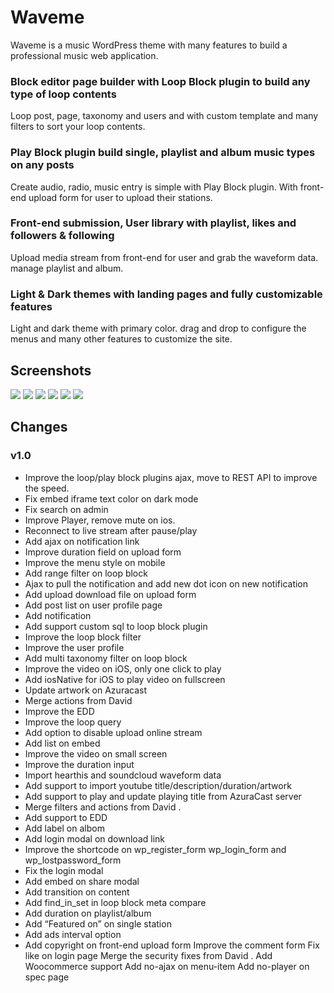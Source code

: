 # Waveme
Waveme is a music WordPress theme with many features to build a professional music web application.

### Block editor page builder with Loop Block plugin to build any type of loop contents
Loop post, page, taxonomy and users and with custom template and many filters to sort your loop contents.

### Play Block plugin build single, playlist and album music types on any posts
Create audio, radio, music entry is simple with Play Block plugin. With front-end upload form for user to upload their stations.

### Front-end submission, User library with playlist, likes and followers & following
Upload media stream from front-end for user and grab the waveform data. manage playlist and album.

### Light & Dark themes with landing pages and fully customizable features
Light and dark theme with primary color. drag and drop to configure the menus and many other features to customize the site.


## Screenshots
<img src="https://cdn.discordapp.com/attachments/1195769305976012841/1195957966206161046/Screenshot_2024-01-14_101239.png?ex=65b5e1a6&is=65a36ca6&hm=994f3502f92c5c2a643c094cfd72bbe1aa8f7d4fdff35384c5acbce3f011f902&"> <img src="https://cdn.discordapp.com/attachments/1195769305976012841/1195957966663319613/Screenshot_2024-01-14_101340.png?ex=65b5e1a7&is=65a36ca7&hm=6ad17f22d9b906a8d0bead5593144d0f00fbd3c9fc1758944ee5e3c2dffb982a&"> <img src="https://cdn.discordapp.com/attachments/1195769305976012841/1195957967057592430/Screenshot_2024-01-14_101405.png?ex=65b5e1a7&is=65a36ca7&hm=1f13f49929044effd5322b67fac701f0655cff4195e90b3951ad83e757c810cc&"> <img src="https://cdn.discordapp.com/attachments/1195769305976012841/1195957967409926284/Screenshot_2024-01-14_101434.png?ex=65b5e1a7&is=65a36ca7&hm=35817bbd3693c844452104c1db656e2141f61b4bca5cbe8260599d7a904754b8&"> <img src="https://cdn.discordapp.com/attachments/1195769305976012841/1195957967904833606/Screenshot_2024-01-14_101511.png?ex=65b5e1a7&is=65a36ca7&hm=a27756e834c9dc619be2faa8f1b71fc813375ae5c49989e19f641f6549eab893&"> <img src="https://cdn.discordapp.com/attachments/1195769305976012841/1195957968705966193/Screenshot_2024-01-14_101814.png?ex=65b5e1a7&is=65a36ca7&hm=9c65fbc8544c99c18f057f2a321ada1370f5994d98d350b3e3ba6111c93ad30b&">


## Changes
### v1.0
- Improve the loop/play block plugins ajax, move to REST API to improve the speed.
- Fix embed iframe text color on dark mode
- Fix search on admin
- Improve Player, remove mute on ios.
- Reconnect to live stream after pause/play
- Add ajax on notification link
- Improve duration field on upload form
- Improve the menu style on mobile
- Add range filter on loop block
- Ajax to pull the notification and add new dot icon on new notification
- Add upload download file on upload form
- Add post list on user profile page
- Add notification
- Add support custom sql to loop block plugin
- Improve the loop block filter
- Improve the user profile
- Add multi taxonomy filter on loop block
- Improve the video on iOS, only one click to play
- Add iosNative for iOS to play video on fullscreen
- Update artwork on Azuracast
- Merge actions from David
- Improve the EDD
- Improve the loop query
- Add option to disable upload online stream
- Add list on embed
- Improve the video on small screen
- Improve the duration input
- Import hearthis and soundcloud waveform data
- Add support to import youtube title/description/duration/artwork
- Add support to play and update playing title from AzuraCast server
- Merge filters and actions from David .
- Add support to EDD
- Add label on albom
- Add login modal on download link
- Improve the shortcode on wp_register_form wp_login_form and wp_lostpassword_form
- Fix the login modal
- Add embed on share modal
- Add transition on content
- Add find_in_set in loop block meta compare
- Add duration on playlist/album
- Add “Featured on” on single station
- Add ads interval option
- Add copyright on front-end upload form
Improve the comment form
Fix like on login page
Merge the security fixes from David .
Add Woocommerce support
Add no-ajax on menu-item
Add no-player on spec page
